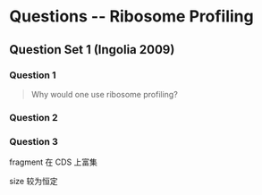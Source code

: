 # Questions -- Ribosome Profiling

## Question Set 1 (Ingolia 2009)

### Question 1

>  Why would one use ribosome profiling?



### Question 2

### Question 3

fragment 在 CDS 上富集

size 较为恒定
